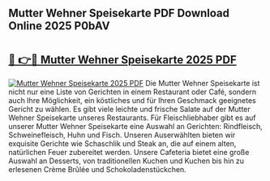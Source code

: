 ## Mutter Wehner Speisekarte PDF Download Online 2025 P0bAV

# <h2><a href="http://gc5wml.nevu.top/?p=Mutter+Wehner+Speisekarte">🔗 👉🔴 Mutter Wehner Speisekarte 2025 PDF</a></h2>

[![Mutter Wehner Speisekarte 2025 PDF](https://i.imgur.com/dBaPXMq.png)](http://gc5wml.nevu.top/?p=Mutter+Wehner+Speisekarte)
Die Mutter Wehner Speisekarte ist nicht nur eine Liste von Gerichten in einem Restaurant oder Café, sondern auch Ihre Möglichkeit, ein köstliches und für Ihren Geschmack geeignetes Gericht zu wählen. Es gibt viele leichte und frische Salate auf der Mutter Wehner Speisekarte unseres Restaurants. Für Fleischliebhaber gibt es auf unserer Mutter Wehner Speisekarte eine Auswahl an Gerichten: Rindfleisch, Schweinefleisch, Huhn und Fisch. Unseren Auserwählten bieten wir exquisite Gerichte wie Schaschlik und Steak an, die auf einem alten, natürlichen Feuer zubereitet werden. Unsere Cafeteria bietet eine große Auswahl an Desserts, von traditionellen Kuchen und Kuchen bis hin zu erlesenen Crème Brûlée und Schokoladenstückchen.
